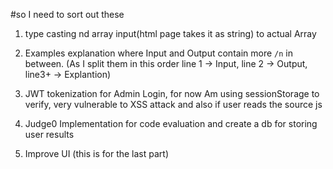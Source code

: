 #so I need to sort out these

1. type casting nd array input(html page takes it as string) to actual Array

2. Examples explanation where Input and Output contain more `/n` in between. (As I split them in this order line 1 -> Input, line 2 -> Output, line3+ -> Explantion)

3. JWT tokenization for Admin Login, for now Am using sessionStorage to verify, very vulnerable to XSS attack and also if user reads the source js

4. Judge0 Implementation for code evaluation and create a db for storing user results

5. Improve UI (this is for the last part)